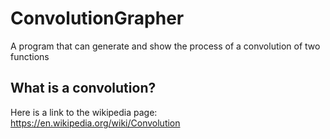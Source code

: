 # ConvolutionGrapher
A program that can generate and show the process of a convolution of two functions


## What is a convolution?
Here is a link to the wikipedia page: https://en.wikipedia.org/wiki/Convolution